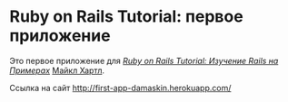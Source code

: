 # Ruby on Rails Tutorial: первое приложение 

Это первое приложение для
[*Ruby on Rails Tutorial: Изучение Rails на Примерах*](http://railstutorial.org/)
 [Майкл Хартл](http://michaelhartl.com/).

 Ссылка на сайт http://first-app-damaskin.herokuapp.com/
